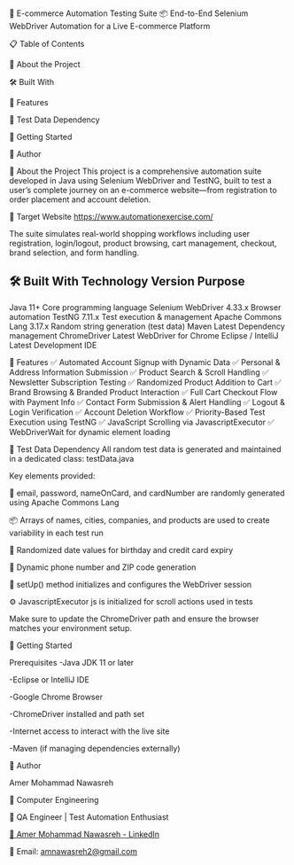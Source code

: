 🚀 E-commerce Automation Testing Suite
📦 End-to-End Selenium WebDriver Automation for a Live E-commerce Platform

📋 Table of Contents

📖 About the Project

🛠️ Built With

🌟 Features

🧪 Test Data Dependency

🚀 Getting Started

👤 Author


📖 About the Project
This project is a comprehensive automation suite developed in Java using Selenium WebDriver and TestNG, built to test a user’s complete journey on an e-commerce website—from registration to order placement and account deletion.

🔗 Target Website
https://www.automationexercise.com/

The suite simulates real-world shopping workflows including user registration, login/logout, product browsing, cart management, checkout, brand selection, and form handling.

🛠️ Built With
Technology	                Version         	Purpose
---------------------------------------------------------------------------
Java                    	11+         	    Core programming language
Selenium WebDriver      	4.33.x	            Browser automation
TestNG	                    7.11.x	            Test execution & management
Apache Commons Lang     	3.17.x	            Random string generation (test data)
Maven                   	Latest          	Dependency management
ChromeDriver	            Latest	            WebDriver for Chrome
Eclipse / IntelliJ	        Latest	            Development IDE


🌟 Features
✅ Automated Account Signup with Dynamic Data
✅ Personal & Address Information Submission
✅ Product Search & Scroll Handling
✅ Newsletter Subscription Testing
✅ Randomized Product Addition to Cart
✅ Brand Browsing & Branded Product Interaction
✅ Full Cart Checkout Flow with Payment Info
✅ Contact Form Submission & Alert Handling
✅ Logout & Login Verification
✅ Account Deletion Workflow
✅ Priority-Based Test Execution using TestNG
✅ JavaScript Scrolling via JavascriptExecutor
✅ WebDriverWait for dynamic element loading


🧪 Test Data Dependency
All random test data is generated and maintained in a dedicated class:
testData.java

Key elements provided:

🔐 email, password, nameOnCard, and cardNumber are randomly generated using Apache Commons Lang

📦 Arrays of names, cities, companies, and products are used to create variability in each test run

📆 Randomized date values for birthday and credit card expiry

📲 Dynamic phone number and ZIP code generation

📜 setUp() method initializes and configures the WebDriver session

⚙️ JavascriptExecutor js is initialized for scroll actions used in tests

Make sure to update the ChromeDriver path and ensure the browser matches your environment setup.


🚀 Getting Started

Prerequisites
-Java JDK 11 or later

-Eclipse or IntelliJ IDE

-Google Chrome Browser

-ChromeDriver installed and path set

-Internet access to interact with the live site

-Maven (if managing dependencies externally)


👤 Author

Amer Mohammad Nawasreh

📍 Computer Engineering

💼 QA Engineer | Test Automation Enthusiast

[🔗 Amer Mohammad Nawasreh - LinkedIn](https://www.linkedin.com/in/amer-nawasreh-4b0785354/)

📧 Email: amnawasreh2@gmail.com